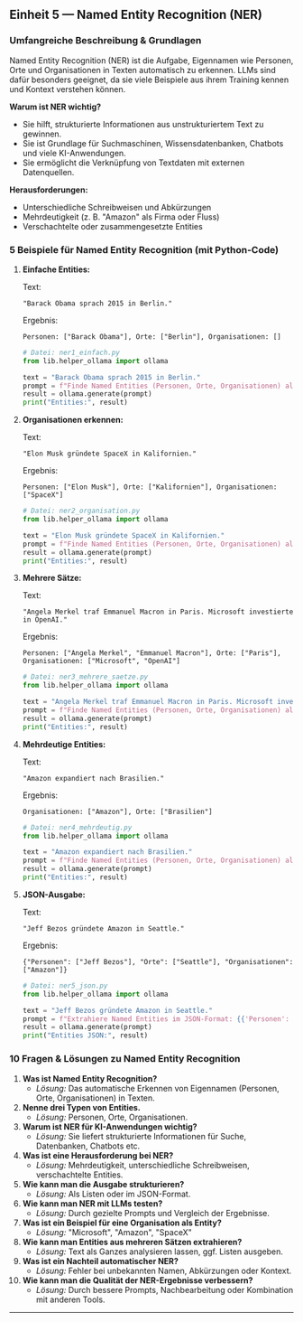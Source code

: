 ## Einheit 5 — Named Entity Recognition (NER)

### Umfangreiche Beschreibung & Grundlagen

Named Entity Recognition (NER) ist die Aufgabe, Eigennamen wie Personen, Orte und Organisationen in Texten automatisch zu erkennen. LLMs sind dafür besonders geeignet, da sie viele Beispiele aus ihrem Training kennen und Kontext verstehen können.

**Warum ist NER wichtig?**

- Sie hilft, strukturierte Informationen aus unstrukturiertem Text zu gewinnen.
- Sie ist Grundlage für Suchmaschinen, Wissensdatenbanken, Chatbots und viele KI-Anwendungen.
- Sie ermöglicht die Verknüpfung von Textdaten mit externen Datenquellen.

**Herausforderungen:**

- Unterschiedliche Schreibweisen und Abkürzungen
- Mehrdeutigkeit (z. B. "Amazon" als Firma oder Fluss)
- Verschachtelte oder zusammengesetzte Entities

### 5 Beispiele für Named Entity Recognition (mit Python-Code)

1. **Einfache Entities:**

    Text:

    ```text
    "Barack Obama sprach 2015 in Berlin."
    ```

    Ergebnis:

    ```text
    Personen: ["Barack Obama"], Orte: ["Berlin"], Organisationen: []
    ```

    ```python
    # Datei: ner1_einfach.py
    from lib.helper_ollama import ollama

    text = "Barack Obama sprach 2015 in Berlin."
    prompt = f"Finde Named Entities (Personen, Orte, Organisationen) als JSON: {text}"
    result = ollama.generate(prompt)
    print("Entities:", result)
    ```

2. **Organisationen erkennen:**

    Text:

    ```text
    "Elon Musk gründete SpaceX in Kalifornien."
    ```

    Ergebnis:

    ```text
    Personen: ["Elon Musk"], Orte: ["Kalifornien"], Organisationen: ["SpaceX"]
    ```

    ```python
    # Datei: ner2_organisation.py
    from lib.helper_ollama import ollama

    text = "Elon Musk gründete SpaceX in Kalifornien."
    prompt = f"Finde Named Entities (Personen, Orte, Organisationen) als JSON: {text}"
    result = ollama.generate(prompt)
    print("Entities:", result)
    ```

3. **Mehrere Sätze:**

    Text:

    ```text
    "Angela Merkel traf Emmanuel Macron in Paris. Microsoft investierte in OpenAI."
    ```

    Ergebnis:

    ```text
    Personen: ["Angela Merkel", "Emmanuel Macron"], Orte: ["Paris"], Organisationen: ["Microsoft", "OpenAI"]
    ```

    ```python
    # Datei: ner3_mehrere_saetze.py
    from lib.helper_ollama import ollama

    text = "Angela Merkel traf Emmanuel Macron in Paris. Microsoft investierte in OpenAI."
    prompt = f"Finde Named Entities (Personen, Orte, Organisationen) als JSON: {text}"
    result = ollama.generate(prompt)
    print("Entities:", result)
    ```

4. **Mehrdeutige Entities:**

    Text:

    ```text
    "Amazon expandiert nach Brasilien."
    ```

    Ergebnis:

    ```text
    Organisationen: ["Amazon"], Orte: ["Brasilien"]
    ```

    ```python
    # Datei: ner4_mehrdeutig.py
    from lib.helper_ollama import ollama

    text = "Amazon expandiert nach Brasilien."
    prompt = f"Finde Named Entities (Personen, Orte, Organisationen) als JSON: {text}"
    result = ollama.generate(prompt)
    print("Entities:", result)
    ```

5. **JSON-Ausgabe:**

    Text:

    ```text
    "Jeff Bezos gründete Amazon in Seattle."
    
    ```

    Ergebnis:

    ```text
    {"Personen": ["Jeff Bezos"], "Orte": ["Seattle"], "Organisationen": ["Amazon"]}
    ```

    ```python
    # Datei: ner5_json.py
    from lib.helper_ollama import ollama

    text = "Jeff Bezos gründete Amazon in Seattle."
    prompt = f"Extrahiere Named Entities im JSON-Format: {{'Personen': [], 'Orte': [], 'Organisationen': []}} Text: {text}"
    result = ollama.generate(prompt)
    print("Entities JSON:", result)
    ```

### 10 Fragen & Lösungen zu Named Entity Recognition

1. **Was ist Named Entity Recognition?**
    - *Lösung:* Das automatische Erkennen von Eigennamen (Personen, Orte, Organisationen) in Texten.
2. **Nenne drei Typen von Entities.**
    - *Lösung:* Personen, Orte, Organisationen.
3. **Warum ist NER für KI-Anwendungen wichtig?**
    - *Lösung:* Sie liefert strukturierte Informationen für Suche, Datenbanken, Chatbots etc.
4. **Was ist eine Herausforderung bei NER?**
    - *Lösung:* Mehrdeutigkeit, unterschiedliche Schreibweisen, verschachtelte Entities.
5. **Wie kann man die Ausgabe strukturieren?**
    - *Lösung:* Als Listen oder im JSON-Format.
6. **Wie kann man NER mit LLMs testen?**
    - *Lösung:* Durch gezielte Prompts und Vergleich der Ergebnisse.
7. **Was ist ein Beispiel für eine Organisation als Entity?**
    - *Lösung:* "Microsoft", "Amazon", "SpaceX"
8. **Wie kann man Entities aus mehreren Sätzen extrahieren?**
    - *Lösung:* Text als Ganzes analysieren lassen, ggf. Listen ausgeben.
9. **Was ist ein Nachteil automatischer NER?**
    - *Lösung:* Fehler bei unbekannten Namen, Abkürzungen oder Kontext.
10. **Wie kann man die Qualität der NER-Ergebnisse verbessern?**
    - *Lösung:* Durch bessere Prompts, Nachbearbeitung oder Kombination mit anderen Tools.

---

